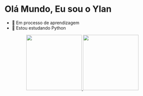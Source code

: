 # Olá Mundo, Eu sou o Ylan

- 🔭 Em processo de aprendizagem
- 🌱 Estou estudando Python 

<div align="center">
  <a href="https://github.com/Ylanvsilva">
  <img height="180em" src="https://github-readme-stats.vercel.app/api?username=Ylanvsilva&show_icons=true&theme=dark&include_all_commits=true&count_private=true"/>
  <img height="180em" src="https://github-readme-stats.vercel.app/api/top-langs/?username=Ylanvsilva&layout=compact&langs_count=7&theme=dark"/>
</div>
